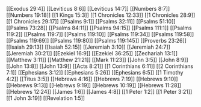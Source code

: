 [[Exodus 29:4]]
[[Leviticus 8:6]]
[[Leviticus 14:7]]
[[Numbers 8:7]]
[[Numbers 19:18]]
[[1 Kings 15:3]]
[[1 Chronicles 12:33]]
[[1 Chronicles 28:9]]
[[1 Chronicles 29:17]]
[[Psalms 9:1]]
[[Psalms 32:11]]
[[Psalms 51:10]]
[[Psalms 73:28]]
[[Psalms 84:11]]
[[Psalms 94:15]]
[[Psalms 111:1]]
[[Psalms 119:2]]
[[Psalms 119:7]]
[[Psalms 119:10]]
[[Psalms 119:34]]
[[Psalms 119:58]]
[[Psalms 119:69]]
[[Psalms 119:80]]
[[Psalms 119:145]]
[[Proverbs 23:26]]
[[Isaiah 29:13]]
[[Isaiah 52:15]]
[[Jeremiah 3:10]]
[[Jeremiah 24:7]]
[[Jeremiah 30:21]]
[[Ezekiel 16:9]]
[[Ezekiel 36:25]]
[[Zechariah 13:1]]
[[Matthew 3:11]]
[[Matthew 21:21]]
[[Mark 11:23]]
[[John 3:5]]
[[John 8:9]]
[[John 13:8]]
[[John 13:9]]
[[Acts 8:21]]
[[1 Corinthians 6:11]]
[[2 Corinthians 7:1]]
[[Ephesians 3:12]]
[[Ephesians 5:26]]
[[Ephesians 6:5]]
[[1 Timothy 4:2]]
[[Titus 3:5]]
[[Hebrews 4:16]]
[[Hebrews 7:19]]
[[Hebrews 9:10]]
[[Hebrews 9:13]]
[[Hebrews 9:19]]
[[Hebrews 10:19]]
[[Hebrews 11:28]]
[[Hebrews 12:24]]
[[James 1:6]]
[[James 4:8]]
[[1 Peter 1:2]]
[[1 Peter 3:21]]
[[1 John 3:19]]
[[Revelation 1:5]]
